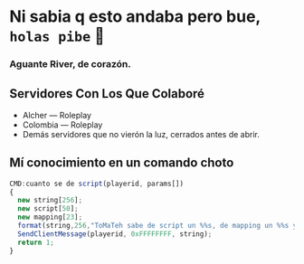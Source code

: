 # Ni sabia q esto andaba pero bue, `holas pibe` 👋
### Aguante River, de corazón.
## Servidores Con Los Que Colaboré
- Alcher — Roleplay
- Colombia — Roleplay
- Demás servidores que no vierón la luz, cerrados antes de abrir.

## Mí conocimiento en un comando choto
```js
CMD:cuanto se de script(playerid, params[])
{
  new string[256];
  new script[50];
  new mapping[23];
  format(string,256,"ToMaTeh sabe de script un %%s, de mapping un %%s y demás cosas un %0,00 porciento.", script, mapping);
  SendClientMessage(playerid, 0xFFFFFFFF, string);
  return 1;
}
```

<!--
**ToMaTehh/ToMaTehh** is a ✨ _special_ ✨ repository because its `README.md` (this file) appears on your GitHub profile.

Here are some ideas to get you started:

- 🔭 I’m currently working on ...
- 🌱 I’m currently learning ...
- 👯 I’m looking to collaborate on ...
- 🤔 I’m looking for help with ...
- 💬 Ask me about ...
- 📫 How to reach me: ...
- 😄 Pronouns: ...
- ⚡ Fun fact: ...
-->

